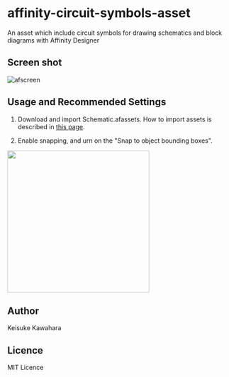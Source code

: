 # affinity-circuit-symbols-asset
An asset which include circuit symbols for drawing schematics and block diagrams with Affinity Designer

## Screen shot

![afscreen](https://user-images.githubusercontent.com/37934321/124695670-9cf13b00-df1e-11eb-945e-ca4a56c5a554.png)

## Usage and Recommended Settings

1. Download and import Schematic.afassets. How to import assets is described in [this page](https://affinity.help/designer/en-US.lproj/index.html?page=pages/Appendix/importingAssets.html?title=Importing%20assets).

1. Enable snapping, and urn on the "Snap to object bounding boxes".

<img src="https://user-images.githubusercontent.com/37934321/184475175-5b4ee452-1b54-4226-b672-80a92bed1584.png" width="320px">

## Author

Keisuke Kawahara  

## Licence

MIT Licence
